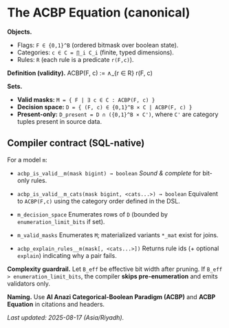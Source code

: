 # The ACBP Equation (canonical)

**Objects.**
- Flags: `F ∈ {0,1}^B` (ordered bitmask over boolean state).
- Categories: `c ∈ C = ∏_i C_i` (finite, typed dimensions).
- Rules: `R` (each rule is a predicate `r(F,c)`).

**Definition (validity).**
ACBP(F, c) := ∧_{r ∈ R} r(F, c)

**Sets.**
- **Valid masks:** `M = { F | ∃ c ∈ C : ACBP(F, c) }`
- **Decision space:** `D = { (F, c) ∈ {0,1}^B × C | ACBP(F, c) }`
- **Present-only:** `D_present = D ∩ ({0,1}^B × C')`, where `C'` are category tuples present in source data.

## Compiler contract (SQL-native)
For a model `m`:

- `acbp_is_valid__m(mask bigint) → boolean`
  *Sound & complete* for bit-only rules.

- `acbp_is_valid__m_cats(mask bigint, <cats...>) → boolean`
  Equivalent to `ACBP(F,c)` using the category order defined in the DSL.

- `m_decision_space`
  Enumerates rows of `D` (bounded by `enumeration_limit_bits` if set).

- `m_valid_masks`
  Enumerates `M`; materialized variants `*_mat` exist for joins.

- `acbp_explain_rules__m(mask[, <cats...>])`
  Returns rule ids (+ optional `explain`) indicating why a pair fails.

**Complexity guardrail.**
Let `B_eff` be effective bit width after pruning. If `B_eff > enumeration_limit_bits`, the compiler **skips pre-enumeration** and emits validators only.

**Naming.**
Use **Al Anazi Categorical-Boolean Paradigm (ACBP)** and **ACBP Equation** in citations and headers.

_Last updated: 2025-08-17 (Asia/Riyadh)._
